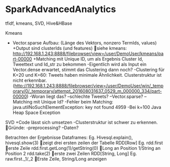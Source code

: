 # SparkAdvancedAnalytics
tfidf, kmeans, SVD, Hive&amp;HBase

Kmeans
+ Vector.sparse Aufbau: (Länge des Vektors, nonzero TermIds, values)
+Output sind clusterIds (und features) siehe kmeans: http://192.168.1.243:8888/filebrowser/view=/user/DemoUser/kmeans/part-00000
+Matching mit Unique ID, um als Ergebnis Cluster Id, Tweettext und Id_str zu bekommen
-Eigentlich wird als Input ein Vector.dense erwartet, stimmt das Clustering dann noch?
-Clustering für K=20 und K=60: Tweets haben minimale Ähnlichkeit. Clusterstruktur ist nicht erkennbar. (http://192.168.1.243:8888/filebrowser/view=/user/DemoUser/win/_temporary/0/_temporary/attempt_201608031637_0529_m_000000_334/part-00000) -Woran liegt das? –schlechte Tweets? –Vector.sparse? –Matching mit Unique Id? 
-Fehler beim Matching: java.utilNoSuchElementException: key not found 4959
-Bei k=100 Java Heap Space Exception

SVD
+Code lässt sich umsetzen
-Clusterstruktur ist schwer zu erkennen. Gründe:  -preprocessing? –Daten?

Betrachten der Ergebnisse
Dataframes:
Eg. Hivesql.explain(),
hivesql.show(3) zeigt drei ersten zeilen der Tabelle
RDD[Row]
Eg. rdd.first erste Zeile
rdd.first.getLong(1)/getString(0) Long an Position 1/String an Position 2
rdd.take(2) erste zwei Zeilen
RDD[String, Long]
Eg. raw.first._1/_2 Erste Zeile, String/Long anzeigen

